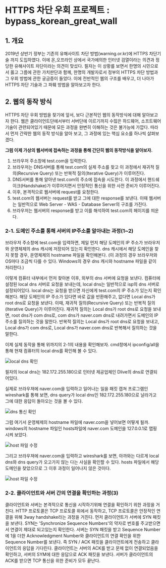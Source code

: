 # HTTPS 차단 우회 프로젝트 : bypass_korean_great_wall
## 1. 개요
2019년 상반기 정부는 기존의 유해사이트 차단 방법(warning.or.kr)에 HTTPS 차단기술 까지 도입하였다. 이에 온,오프라인 상에서 국가에의한 인터넷 검열이라는 의견과 정당한 유해사이트 차단이라는 의견이 맞섰다. 필자는 이 상황를 보면서 한명의 시민으로서 
옳고 그름에 관한 가치판단과 함께, 한명의 개발자로서 정부의 HTTPS 차단 방법과 그 우회 방법에 관한 궁금증이 들었다. 이에 전반적인 웹의 구조를 배우고, 
더 나아가 HTTPS 차단 기술과 그 파훼 방법을 알아보고자 한다.

## 2. 웹의 동작 방식
HTTPS 차단 우회 방법을 찾기에 앞서, 보다 근본적인 웹의 동작방식에 대해 알아보고자 한다. 웹은 클라이언트단에서부터 서버단에 이르기까지 수많은 하드웨어, 소프트웨어 기술이 관련되어있기 때문에 모든 과정을 완변히 이해하는 것은 불가능에 가깝다. 따라서 먼저 간략한 웹의 동작 방식을 알아 보고, 그 과정에 있는 핵심 요소를 하나씩 살펴보겠다.


**그럼 이제 가상의 웹서버에 접속하는 과정을 통해 간단히 웹의 동작방식을 알아보자.**
  1. 브라우저 주소창에 test.com을 입력한다.
  2. 브라우저는 DNS서버를 통해 test.com의 실제 주소를 찾고 이 과정에서 재귀적 질의(Recursive Query) 또는 반복적 질의(Iterative Query)가 이루어진다.
  3. DNS서버를 통해 알아낸 test.com의 주소에 접속을 시도한다. 이 과정에서 핸드쉐이크(Handshake)가 이루어지면서 안정적인 통신을 위한 사전 준비가 이루어진다.
  4. 이후, 본격적으로 웹서버에 request를 요청한다.
  5. test.com의 웹서버는 request를 받고 그에 대한 response를 보낸다. 이때 웹서버는 일반적으로 Web Server - WAS - Database Server의 구조를 가진다.
  6. 브라우저는 웹서버의 response를 받고 이를 해석하여 test.com의 페이지를 띄운다.


### 2-1. 도메인 주소를 통해 서버의 IP주소를 알아내는 과정(1~2)
브라우저 주소창에 test.com을 입력하면, 제일 먼저 해당 도메인의 IP 주소가 브라우저와 운영체제의 dns 캐시에 저장되어 있는지 확인한다. dns 캐시에서 해당 도메인을 찾지 못할 경우, 운영체제의 hostname 파일을 확인해본다. (이 과정의 경우 브라우저와 OS마다 조금씩 다를 수 있다. Windows의 경우 dns 캐시와 hostname 파일을 같이 처리한다.)


이렇게 컴퓨터 내부에서 먼저 찾아본 이후, 외부의 dns 서버에 요청을 보낸다. 컴퓨터에 설정된 local dns 서버로 요청을 보내는데, local dns는 일반적으로 isp의 dns 서버로 설정되어있다. local dns는 요청을 받으면 자신에게 test.com의 IP 주소가 있는지 확인 해본다. 해당 도메인의 IP 주소가 있다면 바로 값을 반환해주고, 없다면 Local dns가  root dns로 요청을 보낸다. 이때, 재귀적 질의(Recursive Query) 또는 반복적 질의(Iterative Query)가 이루어진다. 재귀적 질의는 Local dns가 root dns로 요청을 보내면, root dns가 com dns로, com dns가 naver.com dns로 내려가면서 도메인의 IP주소를 질의하는 것을 말한다. 반복적 질의는 Local dns가 root dns로 요청을 보내고, Local dns가 com dns로, Local dns가 naver.com dns로 반복해서 질의하는 것을 말한다.


이제 실제 동작을 통해 위까지의 2-1의 내용을 확인해보자. cmd창에서 ipconfig/all을 통해 현재 컴퓨터의 local dns를 확인해 볼 수 있다.


![local dns 확인](https://i.ibb.co/2ndCPbp/image.png)


필자의 local dns는 182.172.255.180으로 인터넷 제공업체인 Dlive의 dns로 연결되어있다.


실제로 브라우져에 naver.com을 입력하고 일어나는 일을 패킷 캡쳐 프로그램인 wireshark를 통해 보면, dns query가 local dns인 182.172.255.180으로 날라가고 그에 대한 응답이 돌아오는 것을 볼 수 있다.


![dns 통신 확인](https://i.ibb.co/QvXYN9H/image.png)


그럼 여기서 운영체제의 hostname 파일에 naver.com을 넣어보면 어떻게 될까. windows의 hostname 파일인 hosts파일에 naver.com 도메인을 127.0.0.1로 맵핑 시켜 보았다.


![host 파일 수정](https://i.ibb.co/h8QND6d/3.png)


그리고 브라우져에 naver.com을 입력하고 wireshark를 보면, 아까와는 다르게 local dns와 dns query가 오고가지 않는 다는 사실을 확인할 수 있다. hosts 파일에서 해당 도메인을 찾았으므로 그 이후 과정이 일어나지 않은 것이다.


![host 파일 수정](https://i.ibb.co/Ltggnjs/4.png)

### 2-2. 클라이언트와 서버 간의 연결을 확인하는 과정(3)
클라이언트와 서버는 본격적으로 통신을 시작하기위해 연결을 확인하기 위한 과정을 거친다. HTTP 프로토콜은 TCP 프로토콜 위에서 동작하고, TCP 프로토콜은 안정적인 연결을 위해 3way handshake라는 과정을 거친다. 먼저 클라이언트가 서버에 SYN 패킷을 보낸다. SYN는 'Synchronize Sequence Numbers'의 약자로 번호를 주고받으면서 연결이 제대로 되고있는지 확인한다. 서버는 SYN 패킷을 받고 Sequence Number에 1을 더한 Acknowledgment Number와 클라이언트의 연결 확인을 위한 Sequence Number를 보낸다. 즉 SYN / ACK 패킷을 클라이언트에게 전송하고 클라이언트의 응답을 기다린다. 클라이언트는 서버의 ACK를 받고 문제 없이 연결되었음을 확인하고, 서버의 SYM에 대한 응답으로 ACK 패킷을 보낸다. 서버가 클라이언트의 ACK를 받으면 TCP 통신을 위한 준비가 모두 끝난다.
